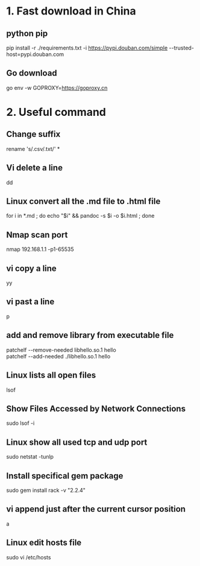 # 1. Fast download in China
## python pip
pip install -r ./requirements.txt -i https://pypi.douban.com/simple --trusted-host=pypi.douban.com

## Go download
go env -w GOPROXY=https://goproxy.cn

# 2. Useful command 
## Change suffix
rename 's/\.csv/\.txt/' *

## Vi delete a line
dd

## Linux convert all the .md file to .html file
for i in *.md ; do echo "$i" && pandoc -s $i -o $i.html ; done

## Nmap scan port
nmap 192.168.1.1  -p1-65535 

## vi copy a line
yy

## vi past a line
p

## add and remove library from executable file
patchelf --remove-needed libhello.so.1 hello  
patchelf --add-needed ./libhello.so.1 hello

## Linux lists all open files
lsof

## Show Files Accessed by Network Connections
sudo lsof -i

## Linux show all used tcp and udp port
sudo netstat -tunlp


## Install specifical gem package
sudo gem install rack -v "2.2.4"

## vi append just after the current cursor position
a

## Linux edit hosts file
sudo vi /etc/hosts
